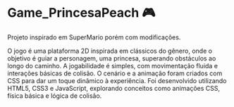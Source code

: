 # Game_PrincesaPeach 🎮
Projeto inspirado em SuperMario porém com modificações.

O jogo é uma plataforma 2D inspirada em clássicos do gênero, onde o objetivo é guiar a personagem, uma princesa, superando obstáculos ao longo do caminho. A jogabilidade é simples, com movimentação fluida e interações básicas de colisão. O cenário e a animação foram criados com CSS para dar um toque dinâmico à experiência.
Foi desenvolvido utilizando HTML5, CSS3 e JavaScript, explorando conceitos como animações CSS, física básica e lógica de colisão.
